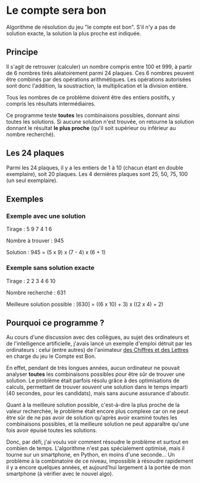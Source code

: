# Le compte sera bon

Algorithme de résolution du jeu "le compte est bon". S'il n'y a pas de solution exacte, la solution la plus proche est indiquée.

## Principe

Il s'agit de retrouver (calculer) un nombre compris entre 100 et 999, à partir de 6 nombres tirés aléatoirement parmi 24 plaques. Ces 6 nombres peuvent être combinés par des opérations arithmétiques. Les opérations autorisées sont donc l'addition, la soustraction, la multiplication et la division entière.

Tous les nombres de ce problème doivent être des entiers positifs, y compris les résultats intermédiaires.
 
Ce programme teste **toutes** les combinaisons possibles, donnant ainsi toutes les solutions. Si aucune solution n'est trouvée, on retourne la solution donnant le résultat **le plus proche** (qu'il soit supérieur ou inférieur au nombre recherché).

## Les 24 plaques

Parmi les 24 plaques, il y a les entiers de 1 à 10 (chacun étant en double exemplaire), soit 20 plaques. Les 4 dernières plaques sont 25, 50, 75, 100 (un seul exemplaire).

## Exemples
### Exemple avec une solution
Tirage : 5 9 7 4 1 6

Nombre à trouver : 945

Solution : 945 = (5 x 9) x (7 - 4) x (6 + 1)

### Exemple sans solution exacte
Tirage : 2 2 3 4 6 10

Nombre recherché : 631

Meilleure solution possible : [630] = ((6 x 10) + 3) x ((2 x 4) + 2) 

## Pourquoi ce programme ?

Au cours d'une discussion avec des collègues, au sujet des ordinateurs et de l'intelligence artificielle, j'avais lancé un exemple d'emploi détruit par les ordinateurs : celui (entre autres) de l'animateur [des Chiffres et des Lettres](https://fr.wikipedia.org/wiki/Des_chiffres_et_des_lettres) en charge du jeu le Compte est Bon.

En effet, pendant de très longues années, aucun ordinateur ne pouvait analyser **toutes** les combinaisons possibles pour être sûr de trouver une solution. Le problème était parfois résolu grâce à des optimisations de calculs, permettant de trouver _souvent_ une solution dans le temps imparti (40 secondes, pour les candidats), mais sans aucune assurance d'aboutir. 

Quant à la meilleure solution possible, c'est-à-dire la plus proche de la valeur recherchée, le problème était encore plus complexe car on ne peut être sûr de ne pas avoir de solution qu'après avoir examiné toutes les combinaisons possibles, et la meilleure solution ne peut apparaître qu'une fois avoir épuisé toutes les solutions.

Donc, par défi, j'ai voulu voir comment résoudre le problème et surtout en combien de temps. L'algorithme n'est pas spécialement optimisé, mais il tourne sur un smartphone, en Python, en moins d'une seconde... Un problème à la combinatoire de ce niveau, impossible à résoudre rapidement il y a encore quelques années, et aujourd'hui largement à la portée de mon smartphone (à vérifier avec le nouvel algo).
